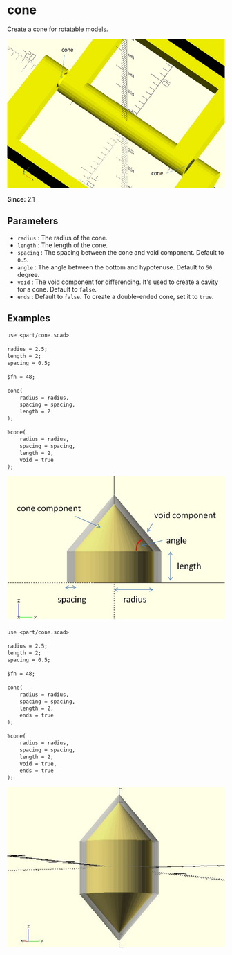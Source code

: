 # cone

Create a cone for rotatable models.

![cone](images/lib3x-cone-1.JPG)

**Since:** 2.1


## Parameters

- `radius` : The radius of the cone.
- `length` : The length of the cone.
- `spacing` : The spacing between the cone and void component. Default to `0.5`.
- `angle` : The angle between the bottom and hypotenuse. Default to `50` degree.
- `void` : The void component for differencing. It's used to create a cavity for a cone. Default to `false`.
- `ends` : Default to `false`. To create a double-ended cone, set it to `true`.

## Examples

	use <part/cone.scad>

	radius = 2.5;
    length = 2;
	spacing = 0.5;

	$fn = 48;

	cone(
		radius = radius, 
		spacing = spacing,
        length = 2
	);

	%cone(
		radius = radius, 
		spacing = spacing,
        length = 2,		
        void = true
	);

![cone](images/lib3x-cone-2.JPG)

	use <part/cone.scad>

	radius = 2.5;
    length = 2;
	spacing = 0.5;

	$fn = 48;

	cone(
		radius = radius, 
		spacing = spacing,
        length = 2,
        ends = true
	);

	%cone(
		radius = radius, 
		spacing = spacing,
        length = 2,		
        void = true,
        ends = true
	);

![cone](images/lib3x-cone-3.JPG)